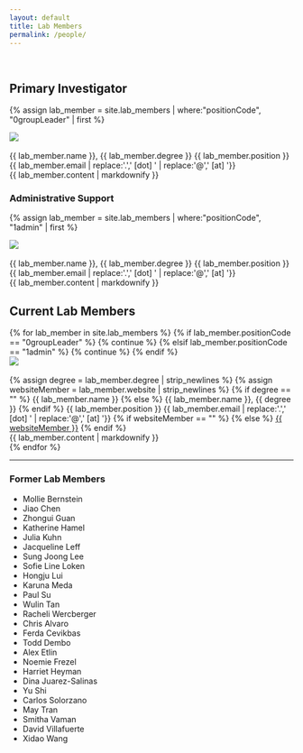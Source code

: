 ```yaml
---
layout: default
title: Lab Members
permalink: /people/
---
```

<br>

## Primary Investigator

{% assign lab_member = site.lab_members | where:"positionCode", "0groupLeader"  | first %}

<div class="labMembersContainerTop">
  <div>
    <a href="{{ lab_member.imgLink }}" target="_blank"><img class="labMembers" src="{{ lab_member.imgLink }}" /></a>
  </div>
    <br>
  <div>
    <span class="labMemberName">{{ lab_member.name }}, {{ lab_member.degree }}</span>
    <span class="labMemberPosition">{{ lab_member.position }}</span>
    <span class="labMemberEmail">{{ lab_member.email | replace:'.',' [dot] ' | replace:'@',' [at] '}}</span>
    <div class="labMemberContent">{{ lab_member.content | markdownify }}</div>
  </div>
</div>

### Administrative Support
{% assign lab_member = site.lab_members | where:"positionCode", "1admin"  | first %}

<div class="labMembersContainerTop">
  <div>
    <a href="{{ lab_member.imgLink }}" target="_blank"><img class="labMembers" src="{{ lab_member.imgLink }}" /></a>
  </div>
    <br>
  <div>
    <span class="labMemberName">{{ lab_member.name }}, {{ lab_member.degree }}</span>
    <span class="labMemberPosition">{{ lab_member.position }}</span>
    <span class="labMemberEmail">{{ lab_member.email | replace:'.',' [dot] ' | replace:'@',' [at] '}}</span>
    <div class="labMemberContent">{{ lab_member.content | markdownify }}</div>
  </div>
</div>

## Current Lab Members
<div class="grid-container">
{% for lab_member in site.lab_members %}
  {% if lab_member.positionCode == "0groupLeader" %}
    {% continue %}
  {% elsif lab_member.positionCode == "1admin" %}
    {% continue %}
  {% endif %}
  <div class="labMembersContainer">
  	<div>
  		<a href="{{ lab_member.imgLink }}" target="_blank"><img class="labMembers" src="{{ lab_member.imgLink }}" /></a>
  	</div>
    <br>
  	<div>
      {% assign degree = lab_member.degree | strip_newlines %}
      {% assign websiteMember = lab_member.website | strip_newlines %}
      {% if degree == "" %}
  		  <span class="labMemberName">{{ lab_member.name }}</span>
      {% else %}
        <span class="labMemberName">{{ lab_member.name }}, {{ degree }}</span>
      {% endif %}
  		<span class="labMemberPosition">{{ lab_member.position }}</span>
      <span class="labMemberEmail">{{ lab_member.email | replace:'.',' [dot] ' | replace:'@',' [at] '}}</span>
      {% if websiteMember == "" %}
        <!-- <span class="labMemberWebsite"><a href="{{ websiteMember }}" target="_blank"></a></span> -->
      {% else %}
        <span class="labMemberWebsite"><a href="{{ websiteMember }}" target="_blank">{{ websiteMember }}</a></span>
      {% endif %}
  		<div class="labMemberContent">{{ lab_member.content | markdownify }}</div>
  	</div>
  </div>
{% endfor %}
</div>
<hr>

### Former Lab Members
* Mollie Bernstein
* Jiao Chen
* Zhongui Guan
* Katherine Hamel
* Julia Kuhn
* Jacqueline Leff
* Sung Joong Lee
* Sofie Line Loken
* Hongju Lui
* Karuna Meda
* Paul Su
* Wulin Tan
* Racheli Wercberger
* Chris Alvaro
* Ferda Cevikbas
* Todd Dembo
* Alex Etlin
* Noemie Frezel
* Harriet Heyman
* Dina Juarez-Salinas
* Yu Shi
* Carlos Solorzano
* May Tran
* Smitha Vaman
* David Villafuerte
* Xidao Wang